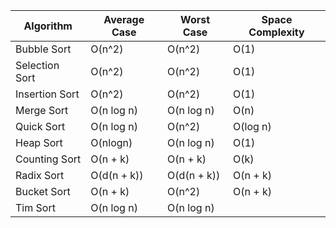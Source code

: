 
| Algorithm      | Average Case | Worst Case  | Space Complexity |
| -------------- | ------------ | ----------- | ---------------- |
| Bubble Sort    | O(n^2)       | O(n^2)      | O(1)             |
| Selection Sort | O(n^2)       | O(n^2)      | O(1)             |
| Insertion Sort | O(n^2)       | O(n^2)      | O(1)             |
| Merge Sort     | O(n log n)   | O(n log n)  | O(n)             |
| Quick Sort     | O(n log n)   | O(n^2)      | O(log n)         |
| Heap Sort      | O(nlog⁡n)    | O(n log n)  | O(1)             |
| Counting Sort  | O(n + k)     | O(n + k)    | O(k)             |
| Radix Sort     | O(d(n + k))  | O(d(n + k)) | O(n + k)         |
| Bucket Sort    | O(n + k)     | O(n^2)      | O(n + k)         |
| Tim Sort       | O(n log n)   | O(n log n)  |                  |
